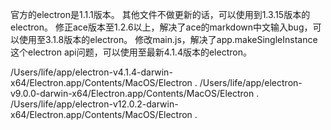 官方的electron是1.1.1版本。
其他文件不做更新的话，可以使用到1.3.15版本的electron。
修正ace版本至1.2.6以上，解决了ace的markdown中文输入bug，可以使用至3.1.8版本的electron。
修改main.js，解决了app.makeSingleInstance这个electron api问题，可以使用至最新4.1.4版本的electron。



/Users/life/app/electron-v4.1.4-darwin-x64/Electron.app/Contents/MacOS/Electron .
/Users/life/app/electron-v9.0.0-darwin-x64/Electron.app/Contents/MacOS/Electron .
/Users/life/app/electron-v12.0.2-darwin-x64/Electron.app/Contents/MacOS/Electron .